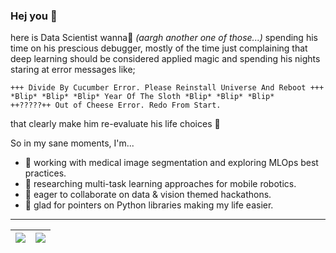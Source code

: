 ### Hej you 👋

here is Data Scientist wanna:honeybee: *(aargh another one of those...)* spending his time on his prescious debugger, mostly of the time just complaining that deep learning should be considered applied magic and spending his nights staring at error messages like;

`+++ Divide By Cucumber Error. Please Reinstall Universe And Reboot +++`<br />
`*Blip* *Blip* *Blip* Year Of The Sloth *Blip* *Blip* *Blip*`<br />
`++?????++ Out of Cheese Error. Redo From Start.`<br />

that clearly make him re-evaluate his life choices :facepalm:

So in my sane moments, I'm...

- 🔭 working with medical image segmentation and exploring MLOps best practices.
- 🌱 researching multi-task learning approaches for mobile robotics.
- 👯 eager to collaborate on data & vision themed hackathons.
- 🤔 glad for pointers on Python libraries making my life easier.

---
<img src="https://github-readme-stats.vercel.app/api?username=ponderbb&&show_icons=true&count_private=true&theme=tokyonight">|<img src="https://github-readme-stats.vercel.app/api/top-langs/?username=ponderbb&layout=compact&theme=tokyonight"/>
|---|---|
